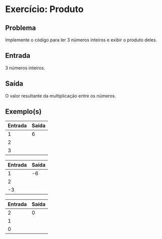 Exercício: Produto
==================


Problema
--------

Implemente o código para ler 3 números inteiros e exibir o produto deles.


Entrada
-------

3 números inteiros.


Saída
-----

O valor resultante da multiplicação entre os números.


Exemplo(s)
----------

| Entrada | Saída |
|---------|-------|
| 1       | 6     |
| 2       |       |
| 3       |       |

| Entrada | Saída |
|---------|-------|
| 1       | -6    |
| 2       |       |
| -3      |       |

| Entrada | Saída |
|---------|-------|
| 2       | 0     |
| 1       |       |
| 0       |       |
